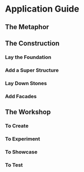 # Application Guide

## The Metaphor

## The Construction

### Lay the Foundation

### Add a Super Structure

### Lay Down Stones

### Add Facades

## The Workshop

### To Create

### To Experiment

### To Showcase

### To Test

